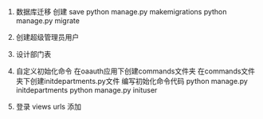 


1. 数据库迁移 创建 save
    python manage.py makemigrations
    python manage.py migrate

2. 创建超级管理员用户


3. 设计部门表


4. 自定义初始化命令
    在oaauth应用下创建commands文件夹
    在commands文件夹下创建initdepartments.py文件
    编写初始化命令代码
    python manage.py initdepartments
    python manage.py inituser

5. 登录
    views
    urls 添加
